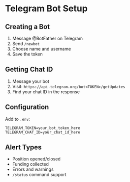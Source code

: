# Telegram Bot Setup

## Creating a Bot

1. Message @BotFather on Telegram
2. Send `/newbot`
3. Choose name and username
4. Save the token

## Getting Chat ID

1. Message your bot
2. Visit: `https://api.telegram.org/bot<TOKEN>/getUpdates`
3. Find your chat ID in the response

## Configuration

Add to `.env`:
```
TELEGRAM_TOKEN=your_bot_token_here
TELEGRAM_CHAT_ID=your_chat_id_here
```

## Alert Types

- Position opened/closed
- Funding collected
- Errors and warnings
- `/status` command support